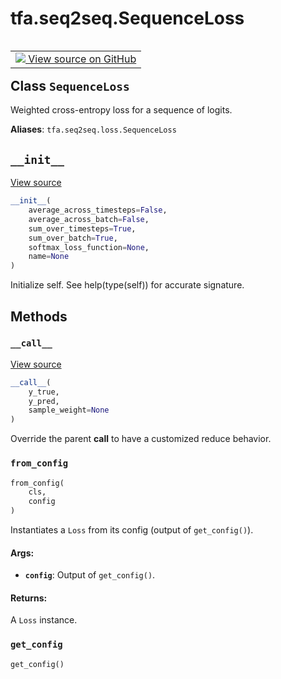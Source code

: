 <div itemscope itemtype="http://developers.google.com/ReferenceObject">
<meta itemprop="name" content="tfa.seq2seq.SequenceLoss" />
<meta itemprop="path" content="Stable" />
<meta itemprop="property" content="__call__"/>
<meta itemprop="property" content="__init__"/>
<meta itemprop="property" content="from_config"/>
<meta itemprop="property" content="get_config"/>
</div>

# tfa.seq2seq.SequenceLoss

<!-- Insert buttons and diff -->

<table class="tfo-notebook-buttons tfo-api" align="left">

<td>
  <a target="_blank" href="https://github.com/tensorflow/addons/tree/r0.7/tensorflow_addons/seq2seq/loss.py#L168-L206">
    <img src="https://www.tensorflow.org/images/GitHub-Mark-32px.png" />
    View source on GitHub
  </a>
</td></table>



<!-- Equality marker -->
## Class `SequenceLoss`

Weighted cross-entropy loss for a sequence of logits.



**Aliases**: `tfa.seq2seq.loss.SequenceLoss`

<!-- Placeholder for "Used in" -->


<h2 id="__init__"><code>__init__</code></h2>

<a target="_blank" href="https://github.com/tensorflow/addons/tree/r0.7/tensorflow_addons/seq2seq/loss.py#L171-L188">View source</a>

``` python
__init__(
    average_across_timesteps=False,
    average_across_batch=False,
    sum_over_timesteps=True,
    sum_over_batch=True,
    softmax_loss_function=None,
    name=None
)
```

Initialize self.  See help(type(self)) for accurate signature.




## Methods

<h3 id="__call__"><code>__call__</code></h3>

<a target="_blank" href="https://github.com/tensorflow/addons/tree/r0.7/tensorflow_addons/seq2seq/loss.py#L190-L202">View source</a>

``` python
__call__(
    y_true,
    y_pred,
    sample_weight=None
)
```

Override the parent __call__ to have a customized reduce
behavior.

<h3 id="from_config"><code>from_config</code></h3>

``` python
from_config(
    cls,
    config
)
```

Instantiates a `Loss` from its config (output of `get_config()`).


#### Args:


* <b>`config`</b>: Output of `get_config()`.


#### Returns:

A `Loss` instance.


<h3 id="get_config"><code>get_config</code></h3>

``` python
get_config()
```








